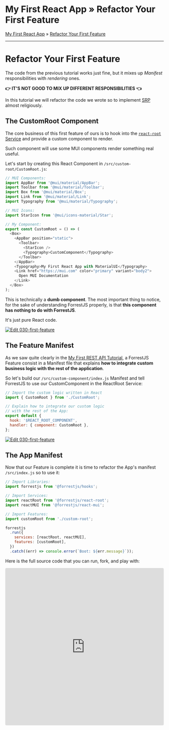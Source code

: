 <h1 class="tutorial-step"><span>My First React App &raquo;</span> Refactor Your First Feature</h1>

[My First React App](../README.md) &raquo; [Refactor Your First Feature](./README.md)

---

# Refactor Your First Feature

The code from the previous tutorial works just fine, but it mixes up _Manifest_ responsibilities with _rendering_ ones.

**👉 IT'S NOT GOOD TO MIX UP DIFFERENT RESPONSIBILITIES 👈**

In this tutorial we will refactor the code we wrote so to implement [SRP](https://en.wikipedia.org/wiki/Single-responsibility_principle) almost religiously.

## The CustomRoot Component

The core business of this first feature of ours is to hook into the [`react-root` Service](https://github.com/forrestjs/react/tree/main/packages/react-root) and provide a custom component to render.

Such component will use some MUI components render something real useful.

Let's start by creating this React Component in `/src/custom-root/CustomRoot.js`:

```js
// MUI Components:
import AppBar from '@mui/material/AppBar';
import Toolbar from '@mui/material/Toolbar';
import Box from '@mui/material/Box';
import Link from '@mui/material/Link';
import Typography from '@mui/material/Typography';

// MUI Icons:
import StarIcon from '@mui/icons-material/Star';

// My Component:
export const CustomRoot = () => (
  <Box>
    <AppBar position="static">
      <Toolbar>
        <StarIcon />
        <Typography>CustomComponent</Typography>
      </Toolbar>
    </AppBar>
    <Typography>My First React App with MaterialUI</Typography>
    <Link href="https://mui.com" color="primary" variant="body2">
      Open MUI Documentation
    </Link>
  </Box>
);
```

This is technically a **dumb component**. The most important thing to notice, for the sake of understanding ForrestJS properly, is that **this component has nothing to do with ForrestJS**.

It's just pure React code.

[![Edit 030-first-feature](https://codesandbox.io/static/img/play-codesandbox.svg)](https://codesandbox.io/s/030-first-feature-64umk?fontsize=14&hidenavigation=1&module=%2Fsrc%2Fcustom-root%2FCustomRoot.js&theme=dark)

## The Feature Manifest

As we saw quite clearly in the [My First REST API Tutorial](../../my-first-rest-api/README.md), a ForrestJS Feature consist in a Manifest file that explains **how to integrate custom business logic with the rest of the application**.

So let's build our `/src/custom-component/index.js` Manifest and tell ForrestJS to use our CustomComponent in the ReactRoot Service:

```js
// Import the custom logic written in React
import { CustomRoot } from './CustomRoot';

// Explain how to integrate our custom logic
// with the rest of the App:
export default {
  hook: '$REACT_ROOT_COMPONENT',
  handler: { component: CustomRoot },
};
```

[![Edit 030-first-feature](https://codesandbox.io/static/img/play-codesandbox.svg)](https://codesandbox.io/s/030-first-feature-64umk?fontsize=14&hidenavigation=1&module=%2Fsrc%2Fcustom-root%2Findex.js&theme=dark)

## The App Manifest

Now that our Feature is complete it is time to refactor the App's manifest `/src/index.js` so to use it:

```js
// Import Libraries:
import forrestjs from '@forrestjs/hooks';

// Import Services:
import reactRoot from '@forrestjs/react-root';
import reactMUI from '@forrestjs/react-mui';

// Import Features:
import customRoot from './custom-root';

forrestjs
  .run({
    services: [reactRoot, reactMUI],
    features: [customRoot],
  })
  .catch((err) => console.error(`Boot: ${err.message}`));
```

Here is the full source code that you can run, fork, and play with:

<iframe src="https://codesandbox.io/embed/030-first-feature-64umk?fontsize=14&hidenavigation=1&theme=dark"
     style="width:100%; height:500px; border:0; border-radius: 4px; overflow:hidden;"
     title="030-first-feature"
     allow="accelerometer; ambient-light-sensor; camera; encrypted-media; geolocation; gyroscope; hid; microphone; midi; payment; usb; vr; xr-spatial-tracking"
     sandbox="allow-forms allow-modals allow-popups allow-presentation allow-same-origin allow-scripts"
   ></iframe>
